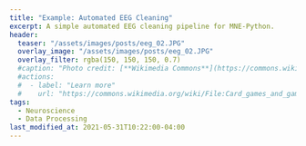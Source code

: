 ```yaml
---
title: "Example: Automated EEG Cleaning"
excerpt: A simple automated EEG cleaning pipeline for MNE-Python.
header:
  teaser: "/assets/images/posts/eeg_02.JPG"
  overlay_image: "/assets/images/posts/eeg_02.JPG"
  overlay_filter: rgba(150, 150, 150, 0.7)
  #caption: "Photo credit: [**Wikimedia Commons**](https://commons.wikimedia.org/wiki/)"
  #actions:
  #  - label: "Learn more"
  #    url: "https://commons.wikimedia.org/wiki/File:Card_games_and_game_tokens_01.jpg"
tags:
  - Neuroscience
  - Data Processing
last_modified_at: 2021-05-31T10:22:00-04:00
---
```


<style>
iframe{height:8500px !important;}
</style>

<script src="https://gist.github.com/DiGyt/a0a4294217b67e636318f48bc51cdacc.js"></script>
